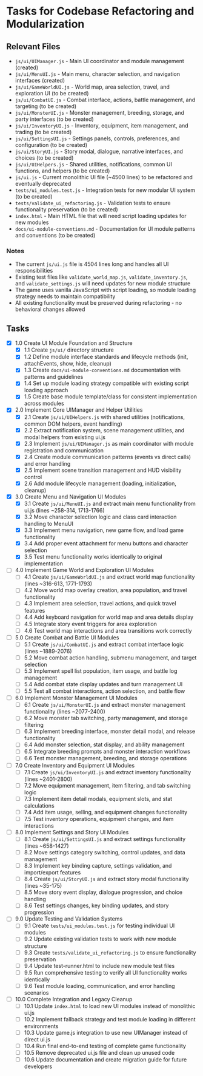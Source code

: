 # Tasks for Codebase Refactoring and Modularization

## Relevant Files

- `js/ui/UIManager.js` - Main UI coordinator and module management (created)
- `js/ui/MenuUI.js` - Main menu, character selection, and navigation interfaces (created)
- `js/ui/GameWorldUI.js` - World map, area selection, travel, and exploration UI (to be created)
- `js/ui/CombatUI.js` - Combat interface, actions, battle management, and targeting (to be created)
- `js/ui/MonsterUI.js` - Monster management, breeding, storage, and party interfaces (to be created)
- `js/ui/InventoryUI.js` - Inventory, equipment, item management, and trading (to be created)
- `js/ui/SettingsUI.js` - Settings panels, controls, preferences, and configuration (to be created)
- `js/ui/StoryUI.js` - Story modal, dialogue, narrative interfaces, and choices (to be created)
- `js/ui/UIHelpers.js` - Shared utilities, notifications, common UI functions, and helpers (to be created)
- `js/ui.js` - Current monolithic UI file (~4500 lines) to be refactored and eventually deprecated
- `tests/ui_modules.test.js` - Integration tests for new modular UI system (to be created)
- `tests/validate_ui_refactoring.js` - Validation tests to ensure functionality preservation (to be created)
- `index.html` - Main HTML file that will need script loading updates for new modules
- `docs/ui-module-conventions.md` - Documentation for UI module patterns and conventions (to be created)

### Notes

- The current `js/ui.js` file is 4504 lines long and handles all UI responsibilities
- Existing test files like `validate_world_map.js`, `validate_inventory.js`, and `validate_settings.js` will need updates for new module structure
- The game uses vanilla JavaScript with script loading, so module loading strategy needs to maintain compatibility
- All existing functionality must be preserved during refactoring - no behavioral changes allowed

## Tasks

- [x] 1.0 Create UI Module Foundation and Structure
  - [x] 1.1 Create `js/ui/` directory structure
  - [x] 1.2 Define module interface standards and lifecycle methods (init, attachEvents, show, hide, cleanup)
  - [x] 1.3 Create `docs/ui-module-conventions.md` documentation with patterns and guidelines
  - [x] 1.4 Set up module loading strategy compatible with existing script loading approach
  - [x] 1.5 Create base module template/class for consistent implementation across modules

- [x] 2.0 Implement Core UIManager and Helper Utilities
  - [x] 2.1 Create `js/ui/UIHelpers.js` with shared utilities (notifications, common DOM helpers, event handling)
  - [x] 2.2 Extract notification system, scene management utilities, and modal helpers from existing ui.js
  - [x] 2.3 Implement `js/ui/UIManager.js` as main coordinator with module registration and communication
  - [x] 2.4 Create module communication patterns (events vs direct calls) and error handling
  - [x] 2.5 Implement scene transition management and HUD visibility control
  - [x] 2.6 Add module lifecycle management (loading, initialization, cleanup)

- [x] 3.0 Create Menu and Navigation UI Modules
  - [x] 3.1 Create `js/ui/MenuUI.js` and extract main menu functionality from ui.js (lines ~258-314, 1713-1766)
  - [x] 3.2 Move character selection logic and class card interaction handling to MenuUI
  - [x] 3.3 Implement menu navigation, new game flow, and load game functionality
  - [x] 3.4 Add proper event attachment for menu buttons and character selection
  - [x] 3.5 Test menu functionality works identically to original implementation

- [ ] 4.0 Implement Game World and Exploration UI Modules
  - [ ] 4.1 Create `js/ui/GameWorldUI.js` and extract world map functionality (lines ~316-613, 1771-1793)
  - [ ] 4.2 Move world map overlay creation, area population, and travel functionality
  - [ ] 4.3 Implement area selection, travel actions, and quick travel features
  - [ ] 4.4 Add keyboard navigation for world map and area details display
  - [ ] 4.5 Integrate story event triggers for area exploration
  - [ ] 4.6 Test world map interactions and area transitions work correctly

- [ ] 5.0 Create Combat and Battle UI Modules
  - [ ] 5.1 Create `js/ui/CombatUI.js` and extract combat interface logic (lines ~1889-2076)
  - [ ] 5.2 Move combat action handling, submenu management, and target selection
  - [ ] 5.3 Implement spell list population, item usage, and battle log management
  - [ ] 5.4 Add combat state display updates and turn management UI
  - [ ] 5.5 Test all combat interactions, action selection, and battle flow

- [ ] 6.0 Implement Monster Management UI Modules
  - [ ] 6.1 Create `js/ui/MonsterUI.js` and extract monster management functionality (lines ~2077-2400)
  - [ ] 6.2 Move monster tab switching, party management, and storage filtering
  - [ ] 6.3 Implement breeding interface, monster detail modal, and release functionality
  - [ ] 6.4 Add monster selection, stat display, and ability management
  - [ ] 6.5 Integrate breeding prompts and monster interaction workflows
  - [ ] 6.6 Test monster management, breeding, and storage operations

- [ ] 7.0 Create Inventory and Equipment UI Modules
  - [ ] 7.1 Create `js/ui/InventoryUI.js` and extract inventory functionality (lines ~2401-2800)
  - [ ] 7.2 Move equipment management, item filtering, and tab switching logic
  - [ ] 7.3 Implement item detail modals, equipment slots, and stat calculations
  - [ ] 7.4 Add item usage, selling, and equipment changes functionality
  - [ ] 7.5 Test inventory operations, equipment changes, and item interactions

- [ ] 8.0 Implement Settings and Story UI Modules
  - [ ] 8.1 Create `js/ui/SettingsUI.js` and extract settings functionality (lines ~658-1427)
  - [ ] 8.2 Move settings category switching, control updates, and data management
  - [ ] 8.3 Implement key binding capture, settings validation, and import/export features
  - [ ] 8.4 Create `js/ui/StoryUI.js` and extract story modal functionality (lines ~35-175)
  - [ ] 8.5 Move story event display, dialogue progression, and choice handling
  - [ ] 8.6 Test settings changes, key binding updates, and story progression

- [ ] 9.0 Update Testing and Validation Systems
  - [ ] 9.1 Create `tests/ui_modules.test.js` for testing individual UI modules
  - [ ] 9.2 Update existing validation tests to work with new module structure
  - [ ] 9.3 Create `tests/validate_ui_refactoring.js` to ensure functionality preservation
  - [ ] 9.4 Update test-runner.html to include new module test files
  - [ ] 9.5 Run comprehensive testing to verify all UI functionality works identically
  - [ ] 9.6 Test module loading, communication, and error handling scenarios

- [ ] 10.0 Complete Integration and Legacy Cleanup
  - [ ] 10.1 Update `index.html` to load new UI modules instead of monolithic ui.js
  - [ ] 10.2 Implement fallback strategy and test module loading in different environments
  - [ ] 10.3 Update game.js integration to use new UIManager instead of direct ui.js
  - [ ] 10.4 Run final end-to-end testing of complete game functionality
  - [ ] 10.5 Remove deprecated ui.js file and clean up unused code
  - [ ] 10.6 Update documentation and create migration guide for future developers